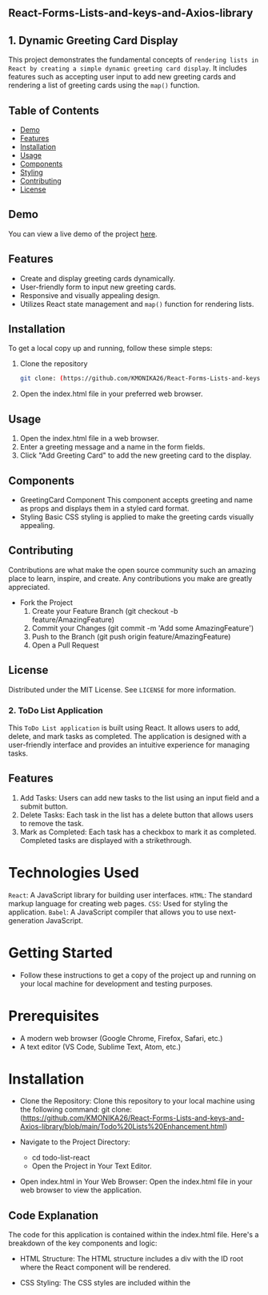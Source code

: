 ## React-Forms-Lists-and-keys-and-Axios-library

## 1. Dynamic Greeting Card Display

This project demonstrates the fundamental concepts of `rendering lists in React by creating a simple dynamic greeting card display`. It includes features such as accepting user input to add new greeting cards and rendering a list of greeting cards using the `map()` function.

## Table of Contents

- [Demo](#demo)
- [Features](#features)
- [Installation](#installation)
- [Usage](#usage)
- [Components](#components)
- [Styling](#styling)
- [Contributing](#contributing)
- [License](#license)

## Demo

You can view a live demo of the project [here](#).

## Features

- Create and display greeting cards dynamically.
- User-friendly form to input new greeting cards.
- Responsive and visually appealing design.
- Utilizes React state management and `map()` function for rendering lists.

## Installation

To get a local copy up and running, follow these simple steps:

1. Clone the repository
   ```bash
   git clone: (https://github.com/KMONIKA26/React-Forms-Lists-and-keys-and-Axios-library/blob/main/Dynamic%20Greeting%20Cards.html) 

2. Open the index.html file in your preferred web browser.

## Usage

1. Open the index.html file in a web browser.
2. Enter a greeting message and a name in the form fields.
3. Click "Add Greeting Card" to add the new greeting card to the display.

## Components

- GreetingCard Component
    This component accepts greeting and name as props and displays them in a styled card format.
- Styling
    Basic CSS styling is applied to make the greeting cards visually appealing.

## Contributing

Contributions are what make the open source community such an amazing place to learn, inspire, and create. Any contributions you make are greatly appreciated.

* Fork the Project
   1. Create your Feature Branch (git checkout -b feature/AmazingFeature)
   2. Commit your Changes (git commit -m 'Add some AmazingFeature')
   3. Push to the Branch (git push origin feature/AmazingFeature)
   4. Open a Pull Request

## License

Distributed under the MIT License. See `LICENSE` for more information.



### 2. ToDo List Application

This `ToDo List application` is built using React. It allows users to add, delete, and mark tasks as completed. The application is designed with a user-friendly interface and provides an intuitive experience for managing tasks.

## Features

1. Add Tasks: Users can add new tasks to the list using an input field and a submit button.
2. Delete Tasks: Each task in the list has a delete button that allows users to remove the task.
3. Mark as Completed: Each task has a checkbox to mark it as completed. Completed tasks are displayed with a strikethrough.

# Technologies Used

`React`: A JavaScript library for building user interfaces.
`HTML`: The standard markup language for creating web pages.
`CSS`: Used for styling the application.
`Babel`: A JavaScript compiler that allows you to use next-generation JavaScript.

# Getting Started

- Follow these instructions to get a copy of the project up and running on your local machine for development and testing purposes.

# Prerequisites

* A modern web browser (Google Chrome, Firefox, Safari, etc.)
* A text editor (VS Code, Sublime Text, Atom, etc.)

# Installation

* Clone the Repository: Clone this repository to your local machine using the following command:
    git clone: (https://github.com/KMONIKA26/React-Forms-Lists-and-keys-and-Axios-library/blob/main/Todo%20Lists%20Enhancement.html)

* Navigate to the Project Directory:
    - cd todo-list-react
    - Open the Project in Your Text Editor.

* Open index.html in Your Web Browser: Open the index.html file in your web browser to view the application.

## Code Explanation

The code for this application is contained within the index.html file. Here's a breakdown of the key components and logic:

* HTML Structure:
    The HTML structure includes a div with the ID root where the React component will be rendered.

* CSS Styling:
    The CSS styles are included within the <style> tag in the <head> section. These styles enhance the visual appearance of the application.

* React Component:
    The main functionality is implemented in the ToDoList React component.

* State Management:
    useState is used to manage the state of the todos array and the newTodo string.

* Event Handling:
    - The addTodo function handles adding new tasks.
    - The deleteTodo function handles deleting tasks.
    - The toggleComplete function handles marking tasks as completed.

# License

This project is licensed under the MIT License. See the `LICENSE` file for more details.
    


#### 3. User Profile List Application

This is a `simple React application` that fetches user data from an API and displays it in a list. Users can search for specific users by name using the search bar.

## Features

- Fetches user data from an API (`https://jsonplaceholder.typicode.com/users`).
- Displays user profiles in a list.
- Allows users to search for specific users by name.

## Technologies Used

- React
- Babel (for JSX)
- CSS

## How to Run

1. Clone the repository.
2. Run `npm install` to install dependencies.
3. Run `npm start` to start the development server.
4. Open `http://localhost:3000` in your browser to view the application.



#### 4. Advanced Task Manager

This is a `Task Manager application built with React`. It allows users to `add`,` update`, and `delete tasks`, as well as filter tasks by completion `status` and `assigne`e.

## Table of Contents

* Usage
* Features
* Screenshots
* Technologies Used
* License

# Usage

* *Add a new task*: Fill in the task title and assignee, then click "Add Task".
* *Update a task*: Click the checkbox to toggle completion status.
* *Delete a task*: Click the "Delete" button next to the task.
* *Show incomplete tasks*: Check the "Show Incomplete Tasks" box.
* *Filter tasks by assignee*: Enter the assignee's name in the filter input.

# Features

1. Add, update, and delete tasks.
2. Filter tasks by completion status and assignee.
3. View all tasks or only incomplete tasks.

# Technologies Used

* React
* Axios
* JSON Server

# License

This project is licensed under the MIT License - see the `LICENSE` file for details.
